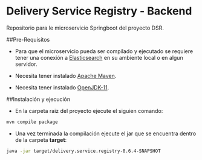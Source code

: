 # Delivery Service Registry - Backend
Repositorio para le microservicio Springboot del proyecto DSR.


##Pre-Requisitos

 - Para que el microservicio pueda ser compilado y ejecutado se requiere tener una conexión a [Elasticsearch](https://www.elastic.co/guide/en/elasticsearch/reference/current/install-elasticsearch.html)
 en su ambiente local o en algun servidor.

 - Necesita tener instalado [Apache Maven](https://maven.apache.org/).
 - Necesita tener instalado [OpenJDK-11](https://jdk.java.net/archive/).

##Instalación y ejecución

- En la carpeta raiz del proyecto ejecute el siguien comando:
```sh
mvn compile package
```
- Una vez terminada la compilación ejecute el jar que se encuentra dentro de la carpeta **target**:
```sh
java -jar target/delivery.service.registry-0.6.4-SNAPSHOT
```





